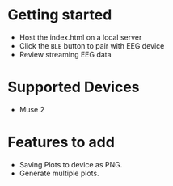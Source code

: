# Getting started
- Host the index.html on a local server
- Click the `BLE` button to pair with EEG device
- Review streaming EEG data


# Supported Devices
- Muse 2


# Features to add
- Saving Plots to device as PNG.
- Generate multiple plots.